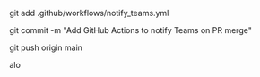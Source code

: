 git add .github/workflows/notify_teams.yml

git commit -m "Add GitHub Actions to notify Teams on PR merge"

git push origin main

alo
